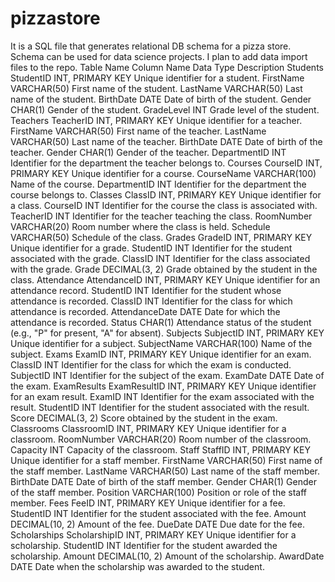 # pizzastore
It is a SQL file that generates relational DB schema for a pizza store. Schema can be used for data science projects. I plan to add data import files to the repo.
Table Name	Column Name	Data Type	Description
Students	StudentID	INT, PRIMARY KEY	Unique identifier for a student.
FirstName	VARCHAR(50)	First name of the student.
LastName	VARCHAR(50)	Last name of the student.
BirthDate	DATE	Date of birth of the student.
Gender	CHAR(1)	Gender of the student.
GradeLevel	INT	Grade level of the student.
Teachers	TeacherID	INT, PRIMARY KEY	Unique identifier for a teacher.
FirstName	VARCHAR(50)	First name of the teacher.
LastName	VARCHAR(50)	Last name of the teacher.
BirthDate	DATE	Date of birth of the teacher.
Gender	CHAR(1)	Gender of the teacher.
DepartmentID	INT	Identifier for the department the teacher belongs to.
Courses	CourseID	INT, PRIMARY KEY	Unique identifier for a course.
CourseName	VARCHAR(100)	Name of the course.
DepartmentID	INT	Identifier for the department the course belongs to.
Classes	ClassID	INT, PRIMARY KEY	Unique identifier for a class.
CourseID	INT	Identifier for the course the class is associated with.
TeacherID	INT	Identifier for the teacher teaching the class.
RoomNumber	VARCHAR(20)	Room number where the class is held.
Schedule	VARCHAR(50)	Schedule of the class.
Grades	GradeID	INT, PRIMARY KEY	Unique identifier for a grade.
StudentID	INT	Identifier for the student associated with the grade.
ClassID	INT	Identifier for the class associated with the grade.
Grade	DECIMAL(3, 2)	Grade obtained by the student in the class.
Attendance	AttendanceID	INT, PRIMARY KEY	Unique identifier for an attendance record.
StudentID	INT	Identifier for the student whose attendance is recorded.
ClassID	INT	Identifier for the class for which attendance is recorded.
AttendanceDate	DATE	Date for which the attendance is recorded.
Status	CHAR(1)	Attendance status of the student (e.g., "P" for present, "A" for absent).
Subjects	SubjectID	INT, PRIMARY KEY	Unique identifier for a subject.
SubjectName	VARCHAR(100)	Name of the subject.
Exams	ExamID	INT, PRIMARY KEY	Unique identifier for an exam.
ClassID	INT	Identifier for the class for which the exam is conducted.
SubjectID	INT	Identifier for the subject of the exam.
ExamDate	DATE	Date of the exam.
ExamResults	ExamResultID	INT, PRIMARY KEY	Unique identifier for an exam result.
ExamID	INT	Identifier for the exam associated with the result.
StudentID	INT	Identifier for the student associated with the result.
Score	DECIMAL(3, 2)	Score obtained by the student in the exam.
Classrooms	ClassroomID	INT, PRIMARY KEY	Unique identifier for a classroom.
RoomNumber	VARCHAR(20)	Room number of the classroom.
Capacity	INT	Capacity of the classroom.
Staff	StaffID	INT, PRIMARY KEY	Unique identifier for a staff member.
FirstName	VARCHAR(50)	First name of the staff member.
LastName	VARCHAR(50)	Last name of the staff member.
BirthDate	DATE	Date of birth of the staff member.
Gender	CHAR(1)	Gender of the staff member.
Position	VARCHAR(100)	Position or role of the staff member.
Fees	FeeID	INT, PRIMARY KEY	Unique identifier for a fee.
StudentID	INT	Identifier for the student associated with the fee.
Amount	DECIMAL(10, 2)	Amount of the fee.
DueDate	DATE	Due date for the fee.
Scholarships	ScholarshipID	INT, PRIMARY KEY	Unique identifier for a scholarship.
StudentID	INT	Identifier for the student awarded the scholarship.
Amount	DECIMAL(10, 2)	Amount of the scholarship.
AwardDate	DATE	Date when the scholarship was awarded to the student.
